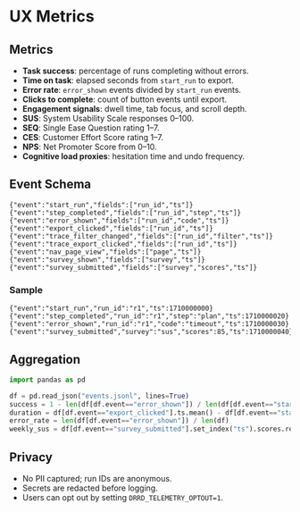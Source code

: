 # UX Metrics

## Metrics
- **Task success**: percentage of runs completing without errors.
- **Time on task**: elapsed seconds from `start_run` to export.
- **Error rate**: `error_shown` events divided by `start_run` events.
- **Clicks to complete**: count of button events until export.
- **Engagement signals**: dwell time, tab focus, and scroll depth.
- **SUS**: System Usability Scale responses 0–100.
- **SEQ**: Single Ease Question rating 1–7.
- **CES**: Customer Effort Score rating 1–7.
- **NPS**: Net Promoter Score from 0–10.
- **Cognitive load proxies**: hesitation time and undo frequency.

## Event Schema
```jsonl
{"event":"start_run","fields":["run_id","ts"]}
{"event":"step_completed","fields":["run_id","step","ts"]}
{"event":"error_shown","fields":["run_id","code","ts"]}
{"event":"export_clicked","fields":["run_id","ts"]}
{"event":"trace_filter_changed","fields":["run_id","filter","ts"]}
{"event":"trace_export_clicked","fields":["run_id","ts"]}
{"event":"nav_page_view","fields":["page","ts"]}
{"event":"survey_shown","fields":["survey","ts"]}
{"event":"survey_submitted","fields":["survey","scores","ts"]}
```

### Sample
```jsonl
{"event":"start_run","run_id":"r1","ts":1710000000}
{"event":"step_completed","run_id":"r1","step":"plan","ts":1710000020}
{"event":"error_shown","run_id":"r1","code":"timeout","ts":1710000030}
{"event":"survey_submitted","survey":"sus","scores":85,"ts":1710000040}
```

## Aggregation
```python
import pandas as pd

df = pd.read_json("events.jsonl", lines=True)
success = 1 - len(df[df.event=="error_shown"]) / len(df[df.event=="start_run"])
duration = df[df.event=="export_clicked"].ts.mean() - df[df.event=="start_run"].ts.mean()
error_rate = len(df[df.event=="error_shown"]) / len(df)
weekly_sus = df[df.event=="survey_submitted"].set_index("ts").scores.resample("7D").mean()
```

## Privacy
- No PII captured; run IDs are anonymous.
- Secrets are redacted before logging.
- Users can opt out by setting `DRRD_TELEMETRY_OPTOUT=1`.
